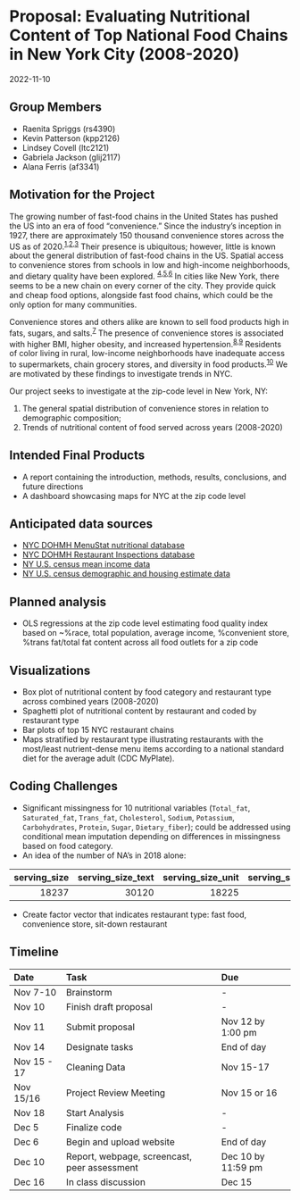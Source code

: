 Proposal: Evaluating Nutritional Content of Top National Food Chains in
New York City (2008-2020)
================
2022-11-10

## Group Members

-   Raenita Spriggs (rs4390)
-   Kevin Patterson (kpp2126)
-   Lindsey Covell (ltc2121)
-   Gabriela Jackson (glij2117)
-   Alana Ferris (af3341)

## Motivation for the Project

The growing number of fast-food chains in the United States has pushed
the US into an era of food “convenience.” Since the industry’s inception
in 1927, there are approximately 150 thousand convenience stores across
the US as of
2020.<sup>[1](https://www.emerald.com/insight/content/doi/10.1108/EUM0000000002953/full/html),[2](https://www.statista.com/topics/3869/convenience-stores-in-the-us/),[3](https://www.convenience.org/Research/FactSheets/IndustryStoreCount)</sup>
Their presence is ubiquitous; however, little is known about the general
distribution of fast-food chains in the US. Spatial access to
convenience stores from schools in low and high-income neighborhoods,
and dietary quality have been explored.
<sup>[4](https://escholarship.org/uc/item/93f0g6z8),[5](https://link.springer.com/article/10.1007/s12061-013-9095-6),[6](https://www.frontiersin.org/articles/10.3389/fpubh.2022.857754/full)</sup>
In cities like New York, there seems to be a new chain on every corner
of the city. They provide quick and cheap food options, alongside fast
food chains, which could be the only option for many communities.

Convenience stores and others alike are known to sell food products high
in fats, sugars, and
salts.<sup>[7](https://pubmed.ncbi.nlm.nih.gov/22898159/)</sup> The
presence of convenience stores is associated with higher BMI, higher
obesity, and increased
hypertension.<sup>[8](https://pubmed.ncbi.nlm.nih.gov/16530621/),[9](https://pubmed.ncbi.nlm.nih.gov/17884578/)</sup>
Residents of color living in rural, low-income neighborhoods have
inadequate access to supermarkets, chain grocery stores, and diversity
in food
products.<sup>[10](https://www.ajpmonline.org/article/S0749-3797(08)00838-6/fulltext)</sup>
We are motivated by these findings to investigate trends in NYC.

Our project seeks to investigate at the zip-code level in New York, NY:

1.  The general spatial distribution of convenience stores in relation
    to demographic composition;
2.  Trends of nutritional content of food served across years
    (2008-2020)

## Intended Final Products

-   A report containing the introduction, methods, results, conclusions,
    and future directions
-   A dashboard showcasing maps for NYC at the zip code level

## Anticipated data sources

-   [NYC DOHMH MenuStat nutritional
    database](https://www.menustat.org/data.html)
-   [NYC DOHMH Restaurant Inspections
    database](https://data.cityofnewyork.us/Health/Restaurants-rolled-up-/59dk-tdhz/data)
-   [NY U.S. census mean income
    data](https://data.census.gov/cedsci/table?q=population%20demographics%20income&g=0400000US36%248600000&tid=ACSST5Y2020.S1902)
-   [NY U.S. census demographic and housing estimate
    data](https://data.census.gov/cedsci/table?q=population%20demographics%20&g=0400000US36%248600000&tid=ACSDP5Y2020.DP05)

## Planned analysis

-   OLS regressions at the zip code level estimating food quality index
    based on \~%race, total population, average income, %convenient
    store, %trans fat/total fat content across all food outlets for a
    zip code

## Visualizations

-   Box plot of nutritional content by food category and restaurant type
    across combined years (2008-2020)
-   Spaghetti plot of nutritional content by restaurant and coded by
    restaurant type
-   Bar plots of top 15 NYC restaurant chains
-   Maps stratified by restaurant type illustrating restaurants with the
    most/least nutrient-dense menu items according to a national
    standard diet for the average adult (CDC MyPlate).

## Coding Challenges

-   Significant missingness for 10 nutritional variables (`Total_fat`,
    `Saturated_fat`, `Trans_fat`, `Cholesterol`, `Sodium`, `Potassium`,
    `Carbohydrates`, `Protein`, `Sugar`, `Dietary_fiber`); could be
    addressed using conditional mean imputation depending on differences
    in missingness based on food category.
-   An idea of the number of NA’s in 2018 alone:

| serving_size | serving_size_text | serving_size_unit | serving_size_household | calories | total_fat | saturated_fat | trans_fat | cholesterol | sodium | potassium | carbohydrates | protein | sugar | dietary_fiber | calories_100g | total_fat_100g | saturated_fat_100g | trans_fat_100g | cholesterol_100g | sodium_100g | potassium_100g | carbohydrates_100g | protein_100g | sugar_100g | dietary_fiber_100g | calories_text | total_fat_text | saturated_fat_text | trans_fat_text | cholesterol_text | sodium_text | potassium_text | carbohydrates_text | protein_text | sugar_text | dietary_fiber_text |
|-------------:|------------------:|------------------:|-----------------------:|---------:|----------:|--------------:|----------:|------------:|-------:|----------:|--------------:|--------:|------:|--------------:|--------------:|---------------:|-------------------:|---------------:|-----------------:|------------:|---------------:|-------------------:|-------------:|-----------:|-------------------:|--------------:|---------------:|-------------------:|---------------:|-----------------:|------------:|---------------:|-------------------:|-------------:|-----------:|-------------------:|
|        18237 |             30120 |             18225 |                  22061 |     3496 |      3695 |          3708 |      5147 |        4089 |   3572 |     29682 |          3867 |    3899 |  4080 |          4195 |         18545 |          18675 |              18677 |          19534 |            18739 |       18552 |          29855 |              18721 |        18745 |      18667 |              18786 |         29950 |          30120 |              30120 |          30120 |            29967 |       30120 |          30120 |              29833 |        29933 |      29883 |              29786 |

-   Create factor vector that indicates restaurant type: fast food,
    convenience store, sit-down restaurant

## Timeline

| Date        | Task                                         | Due                |
|:------------|:---------------------------------------------|:-------------------|
| Nov 7-10    | Brainstorm                                   | \-                 |
| Nov 10      | Finish draft proposal                        | \-                 |
| Nov 11      | Submit proposal                              | Nov 12 by 1:00 pm  |
| Nov 14      | Designate tasks                              | End of day         |
| Nov 15 - 17 | Cleaning Data                                | Nov 15-17          |
| Nov 15/16   | Project Review Meeting                       | Nov 15 or 16       |
| Nov 18      | Start Analysis                               | \-                 |
| Dec 5       | Finalize code                                | \-                 |
| Dec 6       | Begin and upload website                     | End of day         |
| Dec 10      | Report, webpage, screencast, peer assessment | Dec 10 by 11:59 pm |
| Dec 16      | In class discussion                          | Dec 15             |
